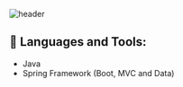 ![header](https://capsule-render.vercel.app/api?type=waving&color=timeGradient&text=Renan%Dias)

## 🧰 Languages and Tools:
- Java
- Spring Framework (Boot, MVC and Data)
